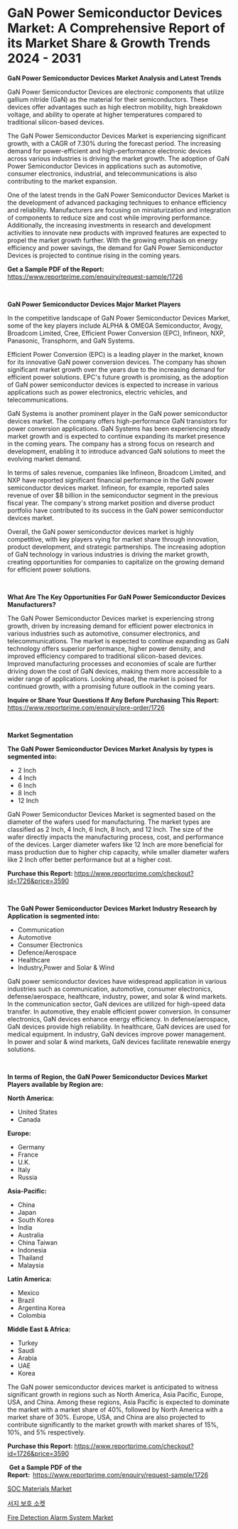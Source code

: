 <p><h1>GaN Power Semiconductor Devices Market: A Comprehensive Report of its Market Share & Growth Trends 2024 - 2031</h1></p><p><strong>GaN Power Semiconductor Devices Market Analysis and Latest Trends</strong></p>
<p><p>GaN Power Semiconductor Devices are electronic components that utilize gallium nitride (GaN) as the material for their semiconductors. These devices offer advantages such as high electron mobility, high breakdown voltage, and ability to operate at higher temperatures compared to traditional silicon-based devices.</p><p>The GaN Power Semiconductor Devices Market is experiencing significant growth, with a CAGR of 7.30% during the forecast period. The increasing demand for power-efficient and high-performance electronic devices across various industries is driving the market growth. The adoption of GaN Power Semiconductor Devices in applications such as automotive, consumer electronics, industrial, and telecommunications is also contributing to the market expansion.</p><p>One of the latest trends in the GaN Power Semiconductor Devices Market is the development of advanced packaging techniques to enhance efficiency and reliability. Manufacturers are focusing on miniaturization and integration of components to reduce size and cost while improving performance. Additionally, the increasing investments in research and development activities to innovate new products with improved features are expected to propel the market growth further. With the growing emphasis on energy efficiency and power savings, the demand for GaN Power Semiconductor Devices is projected to continue rising in the coming years.</p></p>
<p><strong>Get a Sample PDF of the Report:&nbsp;</strong> <a href="https://www.reportprime.com/enquiry/request-sample/1726">https://www.reportprime.com/enquiry/request-sample/1726</a></p>
<p>&nbsp;</p>
<p><strong>GaN Power Semiconductor Devices Major Market Players</strong></p>
<p><p>In the competitive landscape of GaN Power Semiconductor Devices Market, some of the key players include ALPHA & OMEGA Semiconductor, Avogy, Broadcom Limited, Cree, Efficient Power Conversion (EPC), Infineon, NXP, Panasonic, Transphorm, and GaN Systems. </p><p>Efficient Power Conversion (EPC) is a leading player in the market, known for its innovative GaN power conversion devices. The company has shown significant market growth over the years due to the increasing demand for efficient power solutions. EPC's future growth is promising, as the adoption of GaN power semiconductor devices is expected to increase in various applications such as power electronics, electric vehicles, and telecommunications.</p><p>GaN Systems is another prominent player in the GaN power semiconductor devices market. The company offers high-performance GaN transistors for power conversion applications. GaN Systems has been experiencing steady market growth and is expected to continue expanding its market presence in the coming years. The company has a strong focus on research and development, enabling it to introduce advanced GaN solutions to meet the evolving market demand.</p><p>In terms of sales revenue, companies like Infineon, Broadcom Limited, and NXP have reported significant financial performance in the GaN power semiconductor devices market. Infineon, for example, reported sales revenue of over $8 billion in the semiconductor segment in the previous fiscal year. The company's strong market position and diverse product portfolio have contributed to its success in the GaN power semiconductor devices market.</p><p>Overall, the GaN power semiconductor devices market is highly competitive, with key players vying for market share through innovation, product development, and strategic partnerships. The increasing adoption of GaN technology in various industries is driving the market growth, creating opportunities for companies to capitalize on the growing demand for efficient power solutions.</p></p>
<p>&nbsp;</p>
<p><strong>What Are The Key Opportunities For GaN Power Semiconductor Devices Manufacturers?</strong></p>
<p><p>The GaN Power Semiconductor Devices market is experiencing strong growth, driven by increasing demand for efficient power electronics in various industries such as automotive, consumer electronics, and telecommunications. The market is expected to continue expanding as GaN technology offers superior performance, higher power density, and improved efficiency compared to traditional silicon-based devices. Improved manufacturing processes and economies of scale are further driving down the cost of GaN devices, making them more accessible to a wider range of applications. Looking ahead, the market is poised for continued growth, with a promising future outlook in the coming years.</p></p>
<p><strong>Inquire or Share Your Questions If Any Before Purchasing This Report:</strong> <a href="https://www.reportprime.com/enquiry/pre-order/1726">https://www.reportprime.com/enquiry/pre-order/1726</a></p>
<p>&nbsp;</p>
<p><strong>Market Segmentation</strong></p>
<p><strong>The GaN Power Semiconductor Devices Market Analysis by types is segmented into:</strong></p>
<p><ul><li>2 Inch</li><li>4 Inch</li><li>6 Inch</li><li>8 Inch</li><li>12 Inch</li></ul></p>
<p><p>GaN Power Semiconductor Devices Market is segmented based on the diameter of the wafers used for manufacturing. The market types are classified as 2 Inch, 4 Inch, 6 Inch, 8 Inch, and 12 Inch. The size of the wafer directly impacts the manufacturing process, cost, and performance of the devices. Larger diameter wafers like 12 Inch are more beneficial for mass production due to higher chip capacity, while smaller diameter wafers like 2 Inch offer better performance but at a higher cost.</p></p>
<p><strong>Purchase this Report:&nbsp;</strong><a href="https://www.reportprime.com/checkout?id=1726&price=3590">https://www.reportprime.com/checkout?id=1726&price=3590</a></p>
<p>&nbsp;</p>
<p><strong>The GaN Power Semiconductor Devices Market Industry Research by Application is segmented into:</strong></p>
<p><ul><li>Communication</li><li>Automotive</li><li>Consumer Electronics</li><li>Defence/Aerospace</li><li>Healthcare</li><li>Industry,Power and Solar & Wind</li></ul></p>
<p><p>GaN power semiconductor devices have widespread application in various industries such as communication, automotive, consumer electronics, defense/aerospace, healthcare, industry, power, and solar & wind markets. In the communication sector, GaN devices are utilized for high-speed data transfer. In automotive, they enable efficient power conversion. In consumer electronics, GaN devices enhance energy efficiency. In defense/aerospace, GaN devices provide high reliability. In healthcare, GaN devices are used for medical equipment. In industry, GaN devices improve power management. In power and solar & wind markets, GaN devices facilitate renewable energy solutions.</p></p>
<p>&nbsp;</p>
<p><strong>In terms of Region, the GaN Power Semiconductor Devices Market Players available by Region are:</strong></p>
<p>
    <p> <strong> North America: </strong>
        <ul>
            <li>United States</li>
            <li>Canada</li>
        </ul>
        </p> 
    <p> <strong> Europe: </strong>
        <ul>
            <li>Germany</li>
            <li>France</li>
            <li>U.K.</li>
            <li>Italy</li>
            <li>Russia</li>
        </ul>
        </p> 
    <p> <strong> Asia-Pacific: </strong>
        <ul>
            <li>China</li>
            <li>Japan</li>
            <li>South Korea</li>
            <li>India</li>
            <li>Australia</li>
            <li>China Taiwan</li>
            <li>Indonesia</li>
            <li>Thailand</li>
            <li>Malaysia</li>
        </ul>
        </p> 
    <p> <strong> Latin America: </strong>
        <ul>
            <li>Mexico</li>
            <li>Brazil</li>
            <li>Argentina Korea</li>
            <li>Colombia</li>
        </ul>
        </p> 
    <p> <strong> Middle East & Africa: </strong>
        <ul>
            <li>Turkey</li>
            <li>Saudi</li>
            <li>Arabia</li>
            <li>UAE</li>
            <li>Korea</li>
        </ul>
    </p>
    </p>
<p><p>The GaN power semiconductor devices market is anticipated to witness significant growth in regions such as North America, Asia Pacific, Europe, USA, and China. Among these regions, Asia Pacific is expected to dominate the market with a market share of 40%, followed by North America with a market share of 30%. Europe, USA, and China are also projected to contribute significantly to the market growth with market shares of 15%, 10%, and 5% respectively.</p></p>
<p><strong>Purchase this Report: </strong><a href="https://www.reportprime.com/checkout?id=1726&price=3590">https://www.reportprime.com/checkout?id=1726&price=3590</a></p>
<p>&nbsp;<strong>Get a Sample PDF of the Report:&nbsp;&nbsp;</strong><a href="https://www.reportprime.com/enquiry/request-sample/1726">https://www.reportprime.com/enquiry/request-sample/1726</a></p>
<p><strong></strong></p>
<p><p><a href="https://github.com/seekum/Market-Research-Report-List-2/blob/main/soc-materials-market.md">SOC Materials Market</a></p><p><a href="https://medium.com/@dadanedu33/%EC%84%9C%EC%A7%80-%EB%B3%B4%ED%98%B8-%EC%86%8C%EC%BC%93-%EC%8B%9C%EC%9E%A5-%EC%A1%B0%EC%82%AC-%EB%B3%B4%EA%B3%A0%EC%84%9C-%EA%B7%B8-%EC%97%AD%EC%82%AC-%EB%B0%8F-2024%EB%85%84%EB%B6%80%ED%84%B0-2031%EB%85%84%EA%B9%8C%EC%A7%80%EC%9D%98-%EC%98%88%EC%B8%A1-43920b5c64f1">서지 보호 소켓</a></p><p><a href="https://github.com/nancykennedykellievqfqt2/Market-Research-Report-List-1/blob/main/fire-detection-alarm-system-market.md">Fire Detection Alarm System Market</a></p></p>